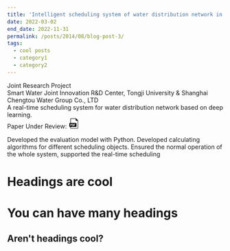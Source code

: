 ```yaml
---
title: 'Intelligent scheduling system of water distribution network in eastern Qingpu District of Shanghai'
date: 2022-03-02
end_date: 2022-11-31
permalink: /posts/2014/08/blog-post-3/
tags:
  - cool posts
  - category1
  - category2
---
```

Joint Research Project <br>
Smart Water Joint Innovation R&D Center, Tongji University & Shanghai Chengtou Water Group Co., LTD <br>
A real-time scheduling system for water distribution network based on deep learning.<br>
Paper Under Review: <a href="https://drive.google.com/file/d/10OSauLEA8AAQV-ZF5r4UX-VKG46VetBl/view?usp=sharing" target="_blank" rel="noopener noreferrer">
  <img src="/images/pdf-icon.png" alt="PDF icon">
</a>

Developed the evaluation model with Python.
Developed calculating algorithms for different scheduling objects.
Ensured the normal operation of the whole system, supported the real-time scheduling




Headings are cool
======

You can have many headings
======

Aren't headings cool?
------
